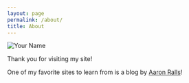 ```yaml
---
layout: page
permalink: /about/
title: About
---
```


![Your Name][me]

Thank you for visiting my site!

One of my favorite sites to learn from is a blog by [Aaron Ralls][BlogLink]!


[me]: ../assets/images/about/me.jpg "My picture."
[BlogLink]: https://www.linkedin.com/in/ambhorerahul/ "Rahul Ambhore Blog"
